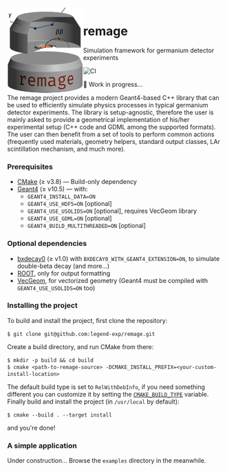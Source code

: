 <img src=".github/logo/remage-logo.png" alt="remage logo" align="left" height="200">

# remage

Simulation framework for germanium detector experiments

![CI](https://github.com/gipert/remage/workflows/CI/badge.svg)

🚧 Work in progress...

<p></p>

The remage project provides a modern Geant4-based C++ library that can be used
to efficiently simulate physics processes in typical germanium detector
experiments. The library is setup-agnostic, therefore the user is mainly asked
to provide a geometrical implementation of his/her experimental setup (C++
code and GDML among the supported formats). The user can then benefit from a
set of tools to perform common actions (frequently used materials, geometry
helpers, standard output classes, LAr scintillation mechanism, and much more).

### Prerequisites
* [CMake]() (≥ v3.8) — Build-only dependency
* [Geant4](https://geant4.web.cern.ch) (≥ v10.5) — with:
    * `GEANT4_INSTALL_DATA=ON`
    * `GEANT4_USE_HDF5=ON` [optional]
    * `GEANT4_USE_USOLIDS=ON` [optional], requires VecGeom library
    * `GEANT4_USE_GDML=ON` [optional]
    * `GEANT4_BUILD_MULTITHREADED=ON` [optional]

### Optional dependencies
* [bxdecay0](https://github.com/BxCppDev/bxdecay0) (≥ v1.0) with
  `BXDECAY0_WITH_GEANT4_EXTENSION=ON`, to simulate double-beta decay (and
  more...)
* [ROOT](https://root.cern.ch), only for output formatting
* [VecGeom](https://gitlab.cern.ch/VecGeom/VecGeom), for vectorized geometry
  (Geant4 must be compiled with `GEANT4_USE_USOLIDS=ON` too)

### Installing the project
To build and install the project, first clone the repository:
```console
$ git clone git@github.com:legend-exp/remage.git
```
Create a build directory, and run CMake from there:
```console
$ mkdir -p build && cd build
$ cmake <path-to-remage-source> -DCMAKE_INSTALL_PREFIX=<your-custom-install-location>
```
The default build type is set to `RelWithDebInfo`, if you need something
different you can customize it by setting the
[`CMAKE_BUILD_TYPE`](https://cmake.org/cmake/help/latest/variable/CMAKE_BUILD_TYPE.html)
variable. Finally build and install the project (in `/usr/local` by default):
```console
$ cmake --build . --target install
```
and you're done!

### A simple application

Under construction... Browse the `examples` directory in the meanwhile.
